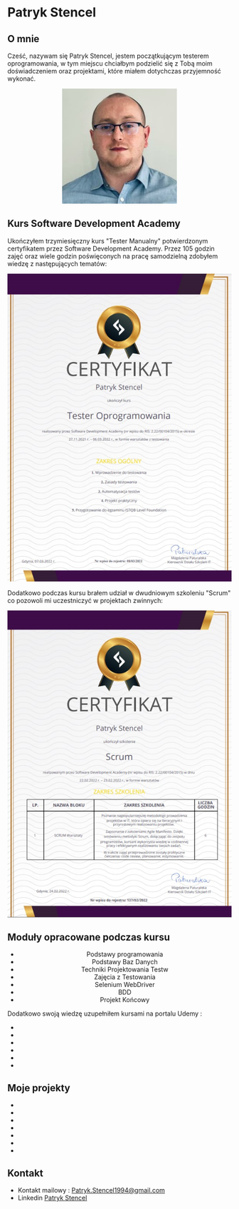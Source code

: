 # Patryk Stencel

## O mnie
Cześć, nazywam się Patryk Stencel, jestem początkującym testerem oprogramowania, w tym miejscu chciałbym podzielić się z Tobą moim doświadczeniem oraz projektami, które miałem dotychczas przyjemność wykonać.
<center>

![image](https://github.com/PatrykStencel/Portfolio/blob/main/img/me.jpg?raw=true)


</center>

## Kurs Software Development Academy
Ukończyłem trzymiesięczny kurs "Tester Manualny" potwierdzonym certyfikatem przez Software Development Academy. Przez 105 godzin zajęć oraz wiele godzin poświęconych na pracę samodzielną zdobyłem wiedzę z następujących tematów:

![image](https://github.com/PatrykStencel/Portfolio/blob/main/img/tester.jpg?raw=true)

Dodatkowo podczas kursu brałem udział w dwudniowym szkoleniu "Scrum" co pozowoli mi uczestniczyć w projektach zwinnych:

![image](https://github.com/PatrykStencel/Portfolio/blob/main/img/Scrum.jpg?raw=true)

## Moduły opracowane podczas kursu
<center>

* Podstawy programowania
* Podstawy Baz Danych
* Techniki Projektowania Testw
* Zajęcia z Testowania
* Selenium WebDriver
* BDD
* Projekt Końcowy

</center>


Dodatkowo swoją wiedzę uzupełniłem kursami na portalu Udemy : 

*
*
*
*
*
*


## Moje projekty

*
*
*
*
*
*
*

## Kontakt

* Kontakt mailowy : Patryk.Stencel1994@gmail.com
*  Linkedin [Patryk Stencel](https://www.linkedin.com/in/patrykst/)
